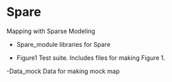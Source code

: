 # Spare
Mapping with Sparse Modeling

- Spare_module
libraries for Spare

- Figure1
Test suite. 
Includes files for making Figure 1. 

-Data_mock
Data for making mock map
